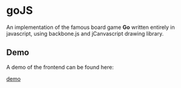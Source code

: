goJS
====

An implementation of the famous board game **Go** written entirely in javascript, using backbone.js and jCanvascript drawing library.

Demo
----

A demo of the frontend can be found here:

[demo](http://yaq.zapto.org/gojs)
